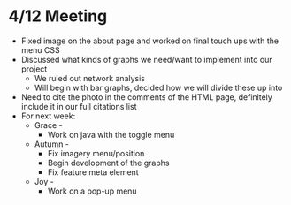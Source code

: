# 4/12 Meeting

* Fixed image on the about page and worked on final touch ups with the menu CSS
* Discussed what kinds of graphs we need/want to implement into our project
    * We ruled out network analysis
    * Will begin with bar graphs, decided how we will divide these up into 
* Need to cite the photo in the comments of the HTML page, definitely include it in our full citations list 
* For next week:
    * Grace - 
        * Work on java with the toggle menu
    * Autumn - 
        * Fix imagery menu/position
        * Begin development of the graphs
        * Fix feature meta element
    * Joy - 
        * Work on a pop-up menu
